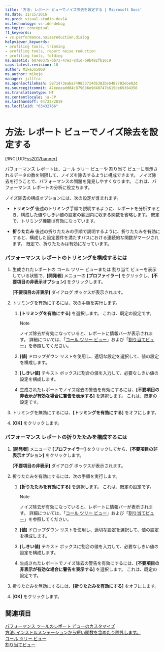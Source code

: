 ```yaml
---
title: '方法: レポート ビューでノイズ除去を設定する | Microsoft Docs'
ms.date: 11/15/2016
ms.prod: visual-studio-dev14
ms.technology: vs-ide-debug
ms.topic: conceptual
f1_keywords:
- vs.performance.noisereduction.dialog
helpviewer_keywords:
- profiling tools, trimming
- profiling tools, report noise reduction
- profiling tools, folding
ms.assetid: b07e0375-bb73-47e3-8d1d-b9b492fb16c9
caps.latest.revision: 18
author: MikeJo5000
ms.author: mikejo
manager: jillfra
ms.openlocfilehash: 5871473eaba749833714d6382beb487702ebe02d
ms.sourcegitcommit: 47eeeeadd84c879636e9d48747b615de69384356
ms.translationtype: HT
ms.contentlocale: ja-JP
ms.lasthandoff: 04/23/2019
ms.locfileid: "63432766"
---
```

# <a name="how-to-configure-noise-reduction-in-report-views"></a>方法: レポート ビューでノイズ除去を設定する
[!INCLUDE[vs2017banner](../includes/vs2017banner.md)]

パフォーマンス レポートは、コール ツリー ビューや 割り当て ビューに表示されるデータの数を制限して、ノイズを除去するように構成できます。 ノイズ除去を行うことで、パフォーマンスの問題を発見しやすくなります。 これは、パフォーマンス レポートの分析に役立ちます。  
  
 ノイズ除去の構成オプションには、次の設定が含まれます。  
  
- **トリミング** 後述のトリミング手順で説明するように、レポートを分析するとき、構成した値やしきい値の設定の範囲内に収まる関数を省略します。 既定で、トリミング機能は有効になっています。  
  
- **折りたたみ** 後述の折りたたみの手順で説明するように、折りたたみを有効にすると、構成した設定要件を満たすパスにおける連続的な関数がマージされます。 既定で、折りたたみは有効になっています。  
  
### <a name="to-configure-trimming-for-a-performance-report"></a>パフォーマンス レポートのトリミングを構成するには  
  
1. 生成されたレポートの コール ツリー ビューまたは 割り当て ビューを表示している状態で、**[開発者]** メニューの **[プロファイラー]** をクリックし、**[不要項目の非表示オプション]** をクリックします。  
  
     **[不要項目の非表示]** ダイアログ ボックスが表示されます。  
  
2. トリミングを有効にするには、次の手順を実行します。  
  
    1. **[トリミングを有効にする]** を選択します。 これは、既定の設定です。  
  
        > [!NOTE]
        > ノイズ除去が有効になっていると、レポートに情報バーが表示されます。 詳細については、「[コール ツリー ビュー](../profiling/call-tree-view.md)」および「[割り当てビュー](../profiling/dotnet-memory-allocations-view.md)」を参照してください。  
  
    2. **[値]** ドロップダウン リストを使用し、適切な設定を選択して、値の設定を構成します。  
  
    3. **[しきい値]** テキスト ボックスに割合の値を入力して、必要なしきい値の設定を構成します。  
  
    4. 生成されたレポートでノイズ除去の警告を有効にするには、**[不要項目の非表示が有効な場合に警告を表示する]** を選択します。 これは、既定の設定です。  
  
3. トリミングを無効にするには、**[トリミングを有効にする]** をオフにします。  
  
4. **[OK]** をクリックします。  
  
### <a name="to-configure-folding-for-a-performance-report"></a>パフォーマンス レポートの折りたたみを構成するには  
  
1. **[開発者]** メニューで **[プロファイラー]** をクリックしてから、**[不要項目の非表示オプション]** をクリックします。  
  
     **[不要項目の非表示]** ダイアログ ボックスが表示されます。  
  
2. 折りたたみを有効にするには、次の手順を実行します。  
  
    1. **[折りたたみを有効にする]** を選択します。 これは、既定の設定です。  
  
        > [!NOTE]
        > ノイズ除去が有効になっていると、レポートに情報バーが表示されます。 詳細については、「[コール ツリー ビュー](../profiling/call-tree-view.md)」および「[割り当てビュー](../profiling/dotnet-memory-allocations-view.md)」を参照してください。  
  
    2. **[値]** ドロップダウン リストを使用し、適切な設定を選択して、値の設定を構成します。  
  
    3. **[しきい値]** テキスト ボックスに割合の値を入力して、必要なしきい値の設定を構成します。  
  
    4. 生成されたレポートでノイズ除去の警告を有効にするには、**[不要項目の非表示が有効な場合に警告を表示する]** を選択します。 これは、既定の設定です。  
  
3. 折りたたみを無効にするには、**[折りたたみを有効にする]** をオフにします。  
  
4. **[OK]** をクリックします。  
  
## <a name="see-also"></a>関連項目  
 [パフォーマンス ツールのレポート ビューのカスタマイズ](../profiling/customizing-performance-tools-report-views.md)   
 [方法: インストルメンテーションから短い関数を含めたり除外します。](../profiling/how-to-exclude-or-include-short-functions-from-instrumentation.md)   
 [コール ツリー ビュー](../profiling/call-tree-view.md)   
 [割り当てビュー](../profiling/dotnet-memory-allocations-view.md)
